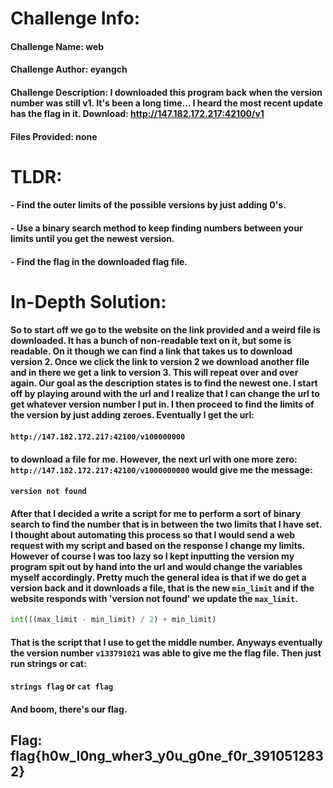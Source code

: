 # Challenge Info:

#### Challenge Name: web

#### Challenge Author: eyangch

#### Challenge Description: I downloaded this program back when the version number was still v1. It's been a long time... I heard the most recent update has the flag in it. Download: http://147.182.172.217:42100/v1

#### Files Provided: none

# TLDR:

#### - Find the outer limits of the possible versions by just adding 0's.
#### - Use a binary search method to keep finding numbers between your limits until you get the newest version.
#### - Find the flag in the downloaded flag file.

# In-Depth Solution: 

#### So to start off we go to the website on the link provided and a weird file is downloaded. It has a bunch of non-readable text on it, but some is readable. On it though we can find a link that takes us to download version 2. Once we click the link to version 2 we download another file and in there we get a link to version 3. This will repeat over and over again. Our goal as the description states is to find the newest one. I start off by playing around with the url and I realize that I can change the url to get whatever version number I put in. I then proceed to find the limits of the version by just adding zeroes. Eventually I get the url:

#### `http://147.182.172.217:42100/v100000000`

#### to download a file for me. However, the next url with one more zero: `http://147.182.172.217:42100/v1000000000` would give me the message:

#### `version not found`

#### After that I decided a write a script for me to perform a sort of binary search to find the number that is in between the two limits that I have set. I thought about automating this process so that I would send a web request with my script and based on the response I change my limits. However of course I was too lazy so I kept inputting the version my program spit out by hand into the url and would change the variables myself accordingly. Pretty much the general idea is that if we do get a version back and it downloads a file, that is the new `min_limit` and if the website responds with 'version not found' we update the `max_limit`. 

```python
int(((max_limit - min_limit) / 2) + min_limit)
```

####  That is the script that I use to get the middle number. Anyways eventually the version number `v133791021` was able to give me the flag file. Then just run strings or cat:

#### `strings flag` or `cat flag`

#### And boom, there's our flag.

## Flag: flag{h0w_l0ng_wher3_y0u_g0ne_f0r_3910512832}
